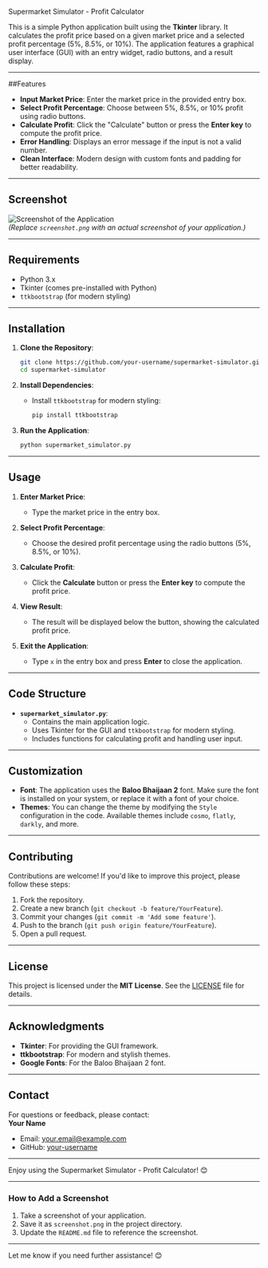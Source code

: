 Supermarket Simulator - Profit Calculator

This is a simple Python application built using the **Tkinter** library. It calculates the profit price based on a given market price and a selected profit percentage (5%, 8.5%, or 10%). The application features a graphical user interface (GUI) with an entry widget, radio buttons, and a result display.

---

##Features

- **Input Market Price**: Enter the market price in the provided entry box.
- **Select Profit Percentage**: Choose between 5%, 8.5%, or 10% profit using radio buttons.
- **Calculate Profit**: Click the "Calculate" button or press the **Enter key** to compute the profit price.
- **Error Handling**: Displays an error message if the input is not a valid number.
- **Clean Interface**: Modern design with custom fonts and padding for better readability.

---

## Screenshot

![Screenshot of the Application](screenshot.png)  
*(Replace `screenshot.png` with an actual screenshot of your application.)*

---

## Requirements

- Python 3.x
- Tkinter (comes pre-installed with Python)
- `ttkbootstrap` (for modern styling)

---

## Installation

1. **Clone the Repository**:
   ```bash
   git clone https://github.com/your-username/supermarket-simulator.git
   cd supermarket-simulator
   ```

2. **Install Dependencies**:
   - Install `ttkbootstrap` for modern styling:
     ```bash
     pip install ttkbootstrap
     ```

3. **Run the Application**:
   ```bash
   python supermarket_simulator.py
   ```

---

## Usage

1. **Enter Market Price**:
   - Type the market price in the entry box.

2. **Select Profit Percentage**:
   - Choose the desired profit percentage using the radio buttons (5%, 8.5%, or 10%).

3. **Calculate Profit**:
   - Click the **Calculate** button or press the **Enter key** to compute the profit price.

4. **View Result**:
   - The result will be displayed below the button, showing the calculated profit price.

5. **Exit the Application**:
   - Type `x` in the entry box and press **Enter** to close the application.

---

## Code Structure

- **`supermarket_simulator.py`**:
  - Contains the main application logic.
  - Uses Tkinter for the GUI and `ttkbootstrap` for modern styling.
  - Includes functions for calculating profit and handling user input.

---

## Customization

- **Font**: The application uses the **Baloo Bhaijaan 2** font. Make sure the font is installed on your system, or replace it with a font of your choice.
- **Themes**: You can change the theme by modifying the `Style` configuration in the code. Available themes include `cosmo`, `flatly`, `darkly`, and more.

---

## Contributing

Contributions are welcome! If you'd like to improve this project, please follow these steps:

1. Fork the repository.
2. Create a new branch (`git checkout -b feature/YourFeature`).
3. Commit your changes (`git commit -m 'Add some feature'`).
4. Push to the branch (`git push origin feature/YourFeature`).
5. Open a pull request.

---

## License

This project is licensed under the **MIT License**. See the [LICENSE](LICENSE) file for details.

---

## Acknowledgments

- **Tkinter**: For providing the GUI framework.
- **ttkbootstrap**: For modern and stylish themes.
- **Google Fonts**: For the Baloo Bhaijaan 2 font.

---

## Contact

For questions or feedback, please contact:  
**Your Name**  
- Email: your.email@example.com  
- GitHub: [your-username](https://github.com/your-username)

---

Enjoy using the Supermarket Simulator - Profit Calculator! 😊

---

### How to Add a Screenshot
1. Take a screenshot of your application.
2. Save it as `screenshot.png` in the project directory.
3. Update the `README.md` file to reference the screenshot.

---

Let me know if you need further assistance! 😊
